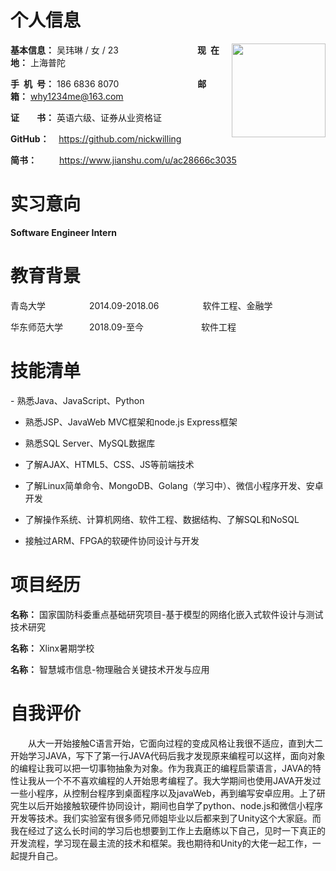 <h1>个人信息</h1>

<div style="float:right">
    <img src="https://upload-images.jianshu.io/upload_images/20287653-7802d414d8c5dcdd.png?imageMogr2/auto-orient/strip%7CimageView2/2/w/1240" width="150">
</div>

**基本信息：** 吴玮琳 / 女 / 23&emsp;&emsp;&emsp;&emsp;&emsp;&emsp;&emsp;&emsp;&emsp;**现&ensp;在&ensp;地：** 上海普陀

**手&ensp;机&ensp;号：** 186 6836 8070&emsp;&emsp;&emsp;&emsp;&emsp;&emsp;&emsp;&emsp;&emsp;**邮&emsp;&emsp;箱：** why1234me@163.com

**证&emsp;&emsp;书：** 英语六级、证券从业资格证  

**GitHub：**&nbsp;&nbsp; &nbsp;https://github.com/nickwilling 

**简书：** &ensp;&ensp;&ensp;&ensp;&nbsp;https://www.jianshu.com/u/ac28666c3035

<h1>实习意向</h1>

**Software Engineer Intern**

<h1>教育背景</h1>

青岛大学&emsp;&emsp;&emsp;&emsp;&emsp;2014.09-2018.06&emsp;&emsp;&emsp;&emsp;&emsp;软件工程、金融学

华东师范大学&emsp;&emsp;&emsp;2018.09-至今&emsp;&emsp;&emsp;&emsp;&emsp;&emsp;&nbsp;&nbsp;软件工程

<h1>技能清单</h1>
- 熟悉Java、JavaScript、Python

- 熟悉JSP、JavaWeb MVC框架和node.js Express框架

- 熟悉SQL Server、MySQL数据库

- 了解AJAX、HTML5、CSS、JS等前端技术

- 了解Linux简单命令、MongoDB、Golang（学习中）、微信小程序开发、安卓开发

- 了解操作系统、计算机网络、软件工程、数据结构、了解SQL和NoSQL

- 接触过ARM、FPGA的软硬件协同设计与开发

<h1>项目经历</h1>

**名称：** 国家国防科委重点基础研究项目-基于模型的网络化嵌入式软件设计与测试技术研究
<br/>

**名称：**  Xlinx暑期学校
<br/>

**名称：**  智慧城市信息-物理融合关键技术开发与应用
<br/>

<h1>自我评价</h1>

&emsp;&emsp;从大一开始接触C语言开始，它面向过程的变成风格让我很不适应，直到大二开始学习JAVA，写下了第一行JAVA代码后我才发现原来编程可以这样，面向对象的编程让我可以把一切事物抽象为对象。作为我真正的编程启蒙语言，JAVA的特性让我从一个不不喜欢编程的人开始思考编程了。我大学期间也使用JAVA开发过一些小程序，从控制台程序到桌面程序以及javaWeb，再到编写安卓应用。上了研究生以后开始接触软硬件协同设计，期间也自学了python、node.js和微信小程序开发等技术。我们实验室有很多师兄师姐毕业以后都来到了Unity这个大家庭。而我在经过了这么长时间的学习后也想要到工作上去磨练以下自己，见时一下真正的开发流程，学习现在最主流的技术和框架。我也期待和Unity的大佬一起工作，一起提升自己。